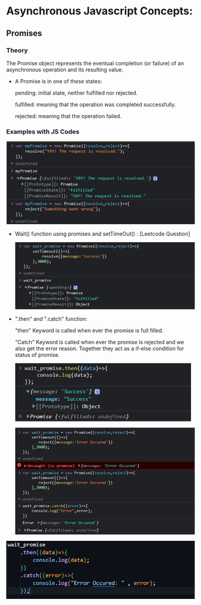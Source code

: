 # Asynchronous Javascript Concepts: 

## Promises

### Theory

The Promise object represents the eventual completion (or failure) of an asynchronous operation and its resulting value.

* A Promise is in one of these states:

    pending: initial state, neither fulfilled nor rejected.

    fulfilled: meaning that the operation was completed successfully.

    rejected: meaning that the operation failed.

### Examples with JS Codes

![1688068338819](image/concepts/1688068338819.png)

* Wait() function using promises and setTimeOut() :   [Leetcode Question]

  ![1688068419744](image/concepts/1688068419744.png)
* ".then" and ".catch" function:

  "then" Keyword is called when ever the promise is full filled.

  "Catch"  Keyword is called when ever the promise is rejected and we also get the error reason.
  Together they act as a if-else condition for status of promise.

  ![1688068891665](image/concepts/1688068891665.png)

    ![1688069441852](image/concepts/1688069441852.png)

![1688069460093](image/concepts/1688069460093.png)
